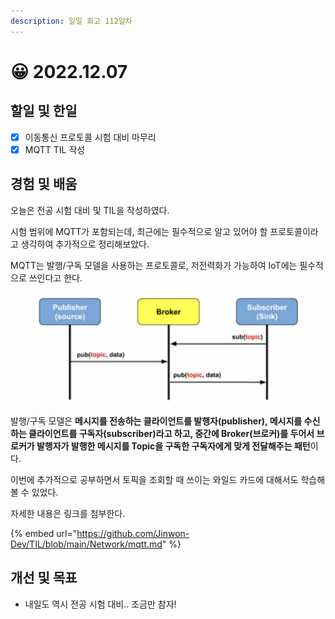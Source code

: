 ```yaml
---
description: 일일 회고 112일차
---
```


# 😀 2022.12.07

## 할일 및 한일&#x20;

* [x] 이동통신 프로토콜 시험 대비 마무리&#x20;
* [x] MQTT TIL 작성&#x20;

## 경험 및 배움&#x20;

오늘은 전공 시험 대비 및 TIL을 작성하였다.

시험 범위에 MQTT가 포함되는데, 최근에는 필수적으로 알고 있어야 할 프로토콜이라고 생각하여 추가적으로 정리해보았다.

MQTT는 발행/구독 모델을 사용하는 프로토콜로, 저전력화가 가능하여 IoT에는 필수적으로 쓰인다고 한다.

<figure><img src="../.gitbook/assets/image (1) (4).png" alt=""><figcaption></figcaption></figure>

발행/구독 모델은 **메시지를 전송하는 클라이언트를 발행자(publisher), 메시지를 수신하는 클라이언트를 구독자(subscriber)라고 하고, 중간에 Broker(브로커)를 두어서 브로커가 발행자가 발행한 메시지를 Topic을 구독한 구독자에게 맞게 전달해주는 패턴**이다.

이번에 추가적으로 공부하면서 토픽을 조회할 때 쓰이는 와일드 카드에 대해서도 학습해볼 수 있었다.

자세한 내용은 링크를 첨부한다.

{% embed url="https://github.com/Jinwon-Dev/TIL/blob/main/Network/mqtt.md" %}

## 개선 및 목표&#x20;

* 내일도 역시 전공 시험 대비.. 조금만 참자!&#x20;
